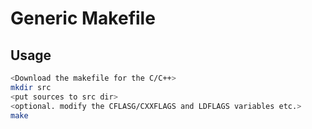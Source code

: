 # Generic Makefile

## Usage

```sh
<Download the makefile for the C/C++>
mkdir src
<put sources to src dir>
<optional. modify the CFLASG/CXXFLAGS and LDFLAGS variables etc.>
make
```
